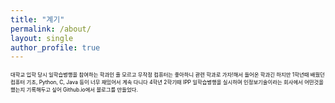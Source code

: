 ```yaml
---
title: "계기"
permalink: /about/
layout: single
author_profile: true
---
```


<span style="font-size:60%;color:black;">대학교 입학 당시 일학습병행을 참여하는 학과인 줄 모르고 무작정 컴퓨터는 좋아하니 관련 학과로 가자!해서 들어온 학과긴 하지만 1학년때 배웠던 컴퓨터 기초, Python, C, Java 등이 너무 재밌어서 계속 다니다 4학년 2학기때 IPP 일학습병행을 실시하며 인정보기술이라는 회사에서 어떤것을 했는지 기록해두고 싶어 Github.io에서 블로그를 만들었다.
</span>